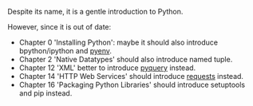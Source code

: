 Despite its name, it is a gentle introduction to Python.

However, since it is out of date:

- Chapter 0 'Installing Python': maybe it should also introduce bpython/ipython and [pyenv](https://github.com/yyuu/pyenv).
- Chapter 2 'Native Datatypes' should also introduce named tuple.
- Chapter 12 'XML' better to introduce [pyquery](https://github.com/gawel/pyquery) instead.
- Chapter 14 'HTTP Web Services' should introduce [requests](http://docs.python-requests.org/en/latest/) instead.
- Chapter 16 'Packaging Python Libraries' should introduce setuptools and pip instead.
